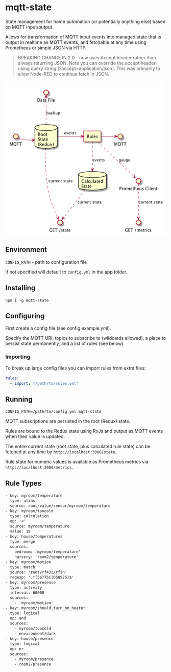 # mqtt-state

State management for home automation (or potentially anything else) based on MQTT input/output.

Allows for transformation of MQTT input events into managed state that is output in realtime as MQTT events, and fetchable at any time using Prometheus or simple JSON via HTTP.

> BREAKING CHANGE IN 2.0 - now uses Accept header rather than always returning JSON. Note you can override the accept header using query string (?accept=application/json). This was primarily to allow Node-RED to continue fetch in JSON.

![Overview](overview.png)

## Environment

`CONFIG_PATH` - path to configuration file

If not specified will default to `config.yml` in the app folder.

## Installing

```
npm i -g mqtt-state
```

## Configuring

First create a config file (see config.example.yml).

Specify the MQTT URI, topics to subscribe to (wildcards allowed), a place to persist state permanently, and a list of rules (see below).

### Importing

To break up large config files you can import rules from extra files:

```yaml
rules:
  - import: "/path/to/rules.yml"
```

## Running

```
CONFIG_PATH=/path/to/config.yml mqtt-state
```

MQTT subscriptions are persisted in the root (Redux) state.

Rules are bound to the Redux state using RxJs and output as MQTT events when their value is updated.

The entire current state (root state, plus calculated rule state) can be fetched at any time by `http://localhost:3000/state`.

Rule state for numeric values is available as Prometheus metrics via `http://localhost:3000/metrics`.

## Rule Types

```
- key: myroom/temperature
  type: alias
  source: root/value/sensor/myroom/temperature
- key: myroom/toocold
  type: calculation
  op: '<'
  source: myroom/temperature
  value: 18
- key: house/temperatures
  type: merge
  sources:
    bedroom: 'myroom/temperature'
    nursery: 'room2/temperature'
- key: myroom/motion
  type: match
  source: 'root/rf433/rfin'
  regexp: '.*(56775C|D58975)$'
- key: myroom/presence
  type: activity
  interval: 60000
  sources:
    - 'myroom/motion'
- key: myroom/should_turn_on_heater
  type: logical
  op: and
  sources:
    - myroom/toocold
    - environment/dark
- key: house/presence
  type: logical
  op: or
  sources:
    - myroom/presence
    - room2/presence
```
